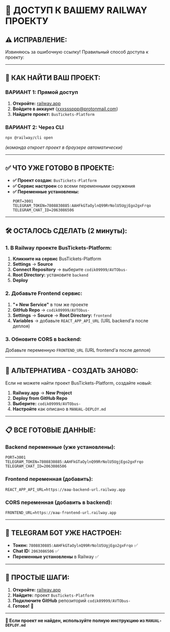 # 🔗 ДОСТУП К ВАШЕМУ RAILWAY ПРОЕКТУ

## ⚠️ **ИСПРАВЛЕНИЕ:**

Извиняюсь за ошибочную ссылку! Правильный способ доступа к проекту:

---

## 🎯 **КАК НАЙТИ ВАШ ПРОЕКТ:**

### **ВАРИАНТ 1: Прямой доступ**
1. **Откройте:** [railway.app](https://railway.app)
2. **Войдите в аккаунт** (xxxsssppp@protonmail.com)
3. **Найдите проект:** `BusTickets-Platform`

### **ВАРИАНТ 2: Через CLI**
```bash
npx @railway/cli open
```
*(команда откроет проект в браузере автоматически)*

---

## ✅ **ЧТО УЖЕ ГОТОВО В ПРОЕКТЕ:**

- **✅ Проект создан:** `BusTickets-Platform`
- **✅ Сервис настроен** со всеми переменными окружения
- **✅ Переменные установлены:**
  ```
  PORT=3001
  TELEGRAM_TOKEN=7808830885:AAHFkGTaOylnQ99RrNolU5UgjEgo2gxFrqo
  TELEGRAM_CHAT_ID=2063086506
  ```

---

## 🛠 **ОСТАЛОСЬ СДЕЛАТЬ (2 минуты):**

### **1. В Railway проекте BusTickets-Platform:**

1. **Кликните на сервис** BusTickets-Platform
2. **Settings** → **Source**
3. **Connect Repository** → выберите `codik09999/AVTObus-`
4. **Root Directory:** установите `backend`
5. **Deploy**

### **2. Добавьте Frontend сервис:**

1. **"+ New Service"** в том же проекте
2. **GitHub Repo** → `codik09999/AVTObus-`
3. **Settings** → **Source** → **Root Directory:** `frontend`
4. **Variables** → добавьте `REACT_APP_API_URL` (URL backend'а после деплоя)

### **3. Обновите CORS в backend:**

Добавьте переменную `FRONTEND_URL` (URL frontend'а после деплоя)

---

## 🎯 **АЛЬТЕРНАТИВА - СОЗДАТЬ ЗАНОВО:**

Если не можете найти проект BusTickets-Platform, создайте новый:

1. **Railway.app** → **New Project**
2. **Deploy from GitHub Repo**
3. **Выберите:** `codik09999/AVTObus-`
4. **Настройте** как описано в `MANUAL-DEPLOY.md`

---

## 📋 **ВСЕ ГОТОВЫЕ ДАННЫЕ:**

### **Backend переменные (уже установлены):**
```
PORT=3001
TELEGRAM_TOKEN=7808830885:AAHFkGTaOylnQ99RrNolU5UgjEgo2gxFrqo
TELEGRAM_CHAT_ID=2063086506
```

### **Frontend переменная (добавить):**
```
REACT_APP_API_URL=https://ваш-backend-url.railway.app
```

### **CORS переменная (добавить в backend):**
```
FRONTEND_URL=https://ваш-frontend-url.railway.app
```

---

## 🤖 **TELEGRAM БОТ УЖЕ НАСТРОЕН:**

- **Токен:** `7808830885:AAHFkGTaOylnQ99RrNolU5UgjEgo2gxFrqo` ✅
- **Chat ID:** `2063086506` ✅
- **Переменные установлены** в Railway ✅

---

## 🚀 **ПРОСТЫЕ ШАГИ:**

1. **Откройте:** [railway.app](https://railway.app)
2. **Найдите:** проект `BusTickets-Platform`
3. **Подключите GitHub** репозиторий `codik09999/AVTObus-`
4. **Готово!** 🎉

---

**📝 Если проект не найден, используйте полную инструкцию из `MANUAL-DEPLOY.md`**